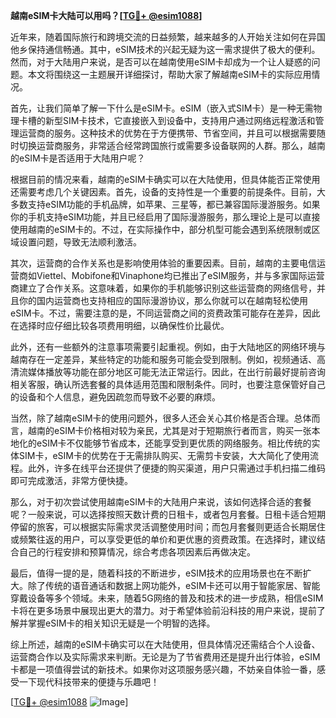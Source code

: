**越南eSIM卡大陆可以用吗？[[TG💪+ @esim1088](https://t.me/s/esim1088)]**

近年来，随着国际旅行和跨境交流的日益频繁，越来越多的人开始关注如何在异国他乡保持通信畅通。其中，eSIM技术的兴起无疑为这一需求提供了极大的便利。然而，对于大陆用户来说，是否可以在越南使用eSIM卡却成为一个让人疑惑的问题。本文将围绕这一主题展开详细探讨，帮助大家了解越南eSIM卡的实际应用情况。

首先，让我们简单了解一下什么是eSIM卡。eSIM（嵌入式SIM卡）是一种无需物理卡槽的新型SIM卡技术，它直接嵌入到设备中，支持用户通过网络远程激活和管理运营商的服务。这种技术的优势在于方便携带、节省空间，并且可以根据需要随时切换运营商服务，非常适合经常跨国旅行或需要多设备联网的人群。那么，越南的eSIM卡是否适用于大陆用户呢？

根据目前的情况来看，越南的eSIM卡确实可以在大陆使用，但具体能否正常使用还需要考虑几个关键因素。首先，设备的支持性是一个重要的前提条件。目前，大多数支持eSIM功能的手机品牌，如苹果、三星等，都已兼容国际漫游服务。如果你的手机支持eSIM功能，并且已经启用了国际漫游服务，那么理论上是可以直接使用越南的eSIM卡的。不过，在实际操作中，部分机型可能会遇到系统限制或区域设置问题，导致无法顺利激活。

其次，运营商的合作关系也是影响使用体验的重要因素。目前，越南的主要电信运营商如Viettel、Mobifone和Vinaphone均已推出了eSIM服务，并与多家国际运营商建立了合作关系。这意味着，如果你的手机能够识别这些运营商的网络信号，并且你的国内运营商也支持相应的国际漫游协议，那么你就可以在越南轻松使用eSIM卡。不过，需要注意的是，不同运营商之间的资费政策可能存在差异，因此在选择时应仔细比较各项费用明细，以确保性价比最优。

此外，还有一些额外的注意事项需要引起重视。例如，由于大陆地区的网络环境与越南存在一定差异，某些特定的功能和服务可能会受到限制。例如，视频通话、高清流媒体播放等功能在部分地区可能无法正常运行。因此，在出行前最好提前咨询相关客服，确认所选套餐的具体适用范围和限制条件。同时，也要注意保管好自己的设备和个人信息，避免因疏忽而导致不必要的麻烦。

当然，除了越南eSIM卡的使用问题外，很多人还会关心其价格是否合理。总体而言，越南的eSIM卡价格相对较为亲民，尤其是对于短期旅行者而言，购买一张本地化的eSIM卡不仅能够节省成本，还能享受到更优质的网络服务。相比传统的实体SIM卡，eSIM卡的优势在于无需排队购买、无需剪卡安装，大大简化了使用流程。此外，许多在线平台还提供了便捷的购买渠道，用户只需通过手机扫描二维码即可完成激活，非常方便快捷。

那么，对于初次尝试使用越南eSIM卡的大陆用户来说，该如何选择合适的套餐呢？一般来说，可以选择按照天数计费的日租卡，或者包月套餐。日租卡适合短期停留的旅客，可以根据实际需求灵活调整使用时间；而包月套餐则更适合长期居住或频繁往返的用户，可以享受更低的单价和更优惠的资费政策。在选择时，建议结合自己的行程安排和预算情况，综合考虑各项因素后再做决定。

最后，值得一提的是，随着科技的不断进步，eSIM技术的应用场景也在不断扩大。除了传统的语音通话和数据上网功能外，eSIM卡还可以用于智能家居、智能穿戴设备等多个领域。未来，随着5G网络的普及和技术的进一步成熟，相信eSIM卡将在更多场景中展现出更大的潜力。对于希望体验前沿科技的用户来说，提前了解并掌握eSIM卡的相关知识无疑是一个明智的选择。

综上所述，越南的eSIM卡确实可以在大陆使用，但具体情况还需结合个人设备、运营商合作以及实际需求来判断。无论是为了节省费用还是提升出行体验，eSIM卡都是一项值得尝试的新技术。如果你对这项服务感兴趣，不妨亲自体验一番，感受一下现代科技带来的便捷与乐趣吧！

[[TG💪+ @esim1088](https://t.me/s/esim1088) ![Image](https://i.postimg.cc/4NQfJmqS/Snipaste-2025-05-13-00-14-12.png)]